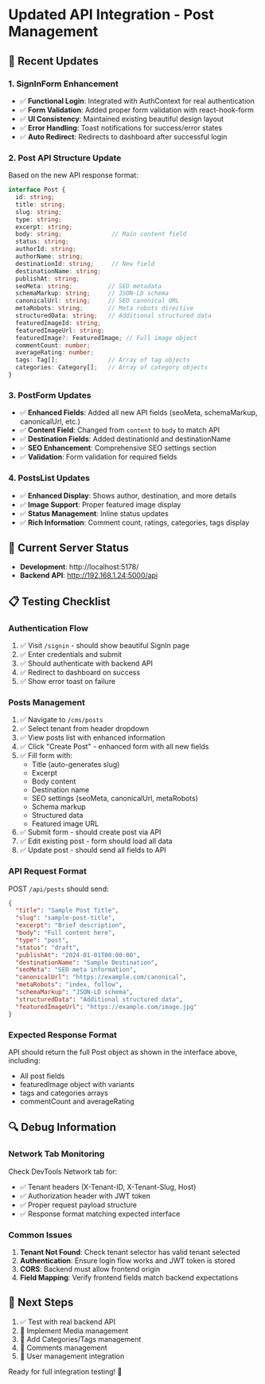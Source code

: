 # Updated API Integration - Post Management

## 🔧 Recent Updates

### 1. SignInForm Enhancement
- ✅ **Functional Login**: Integrated with AuthContext for real authentication
- ✅ **Form Validation**: Added proper form validation with react-hook-form
- ✅ **UI Consistency**: Maintained existing beautiful design layout
- ✅ **Error Handling**: Toast notifications for success/error states
- ✅ **Auto Redirect**: Redirects to dashboard after successful login

### 2. Post API Structure Update
Based on the new API response format:

```typescript
interface Post {
  id: string;
  title: string;
  slug: string;
  type: string;
  excerpt: string;
  body: string;              // Main content field
  status: string;
  authorId: string;
  authorName: string;
  destinationId: string;     // New field
  destinationName: string;
  publishAt: string;
  seoMeta: string;          // SEO metadata
  schemaMarkup: string;     // JSON-LD schema
  canonicalUrl: string;     // SEO canonical URL
  metaRobots: string;       // Meta robots directive
  structuredData: string;   // Additional structured data
  featuredImageId: string;
  featuredImageUrl: string;
  featuredImage?: FeaturedImage; // Full image object
  commentCount: number;
  averageRating: number;
  tags: Tag[];              // Array of tag objects
  categories: Category[];   // Array of category objects
}
```

### 3. PostForm Updates
- ✅ **Enhanced Fields**: Added all new API fields (seoMeta, schemaMarkup, canonicalUrl, etc.)
- ✅ **Content Field**: Changed from `content` to `body` to match API
- ✅ **Destination Fields**: Added destinationId and destinationName
- ✅ **SEO Enhancement**: Comprehensive SEO settings section
- ✅ **Validation**: Form validation for required fields

### 4. PostsList Updates
- ✅ **Enhanced Display**: Shows author, destination, and more details
- ✅ **Image Support**: Proper featured image display
- ✅ **Status Management**: Inline status updates
- ✅ **Rich Information**: Comment count, ratings, categories, tags display

## 🚀 Current Server Status
- **Development**: http://localhost:5178/
- **Backend API**: http://192.168.1.24:5000/api

## 📋 Testing Checklist

### Authentication Flow
1. ✅ Visit `/signin` - should show beautiful SignIn page
2. ✅ Enter credentials and submit
3. ✅ Should authenticate with backend API
4. ✅ Redirect to dashboard on success
5. ✅ Show error toast on failure

### Posts Management
1. ✅ Navigate to `/cms/posts`
2. ✅ Select tenant from header dropdown
3. ✅ View posts list with enhanced information
4. ✅ Click "Create Post" - enhanced form with all new fields
5. ✅ Fill form with:
   - Title (auto-generates slug)
   - Excerpt
   - Body content
   - Destination name
   - SEO settings (seoMeta, canonicalUrl, metaRobots)
   - Schema markup
   - Structured data
   - Featured image URL
6. ✅ Submit form - should create post via API
7. ✅ Edit existing post - form should load all data
8. ✅ Update post - should send all fields to API

### API Request Format
POST `/api/posts` should send:
```json
{
  "title": "Sample Post Title",
  "slug": "sample-post-title",
  "excerpt": "Brief description",
  "body": "Full content here",
  "type": "post",
  "status": "draft",
  "publishAt": "2024-01-01T00:00:00",
  "destinationName": "Sample Destination",
  "seoMeta": "SEO meta information",
  "canonicalUrl": "https://example.com/canonical",
  "metaRobots": "index, follow",
  "schemaMarkup": "JSON-LD schema",
  "structuredData": "Additional structured data",
  "featuredImageUrl": "https://example.com/image.jpg"
}
```

### Expected Response Format
API should return the full Post object as shown in the interface above, including:
- All post fields
- featuredImage object with variants
- tags and categories arrays
- commentCount and averageRating

## 🔍 Debug Information

### Network Tab Monitoring
Check DevTools Network tab for:
- ✅ Tenant headers (X-Tenant-ID, X-Tenant-Slug, Host)
- ✅ Authorization header with JWT token  
- ✅ Proper request payload structure
- ✅ Response format matching expected interface

### Common Issues
1. **Tenant Not Found**: Check tenant selector has valid tenant selected
2. **Authentication**: Ensure login flow works and JWT token is stored
3. **CORS**: Backend must allow frontend origin
4. **Field Mapping**: Verify frontend fields match backend expectations

## 🎯 Next Steps
1. ✅ Test with real backend API
2. 🔄 Implement Media management
3. 🔄 Add Categories/Tags management
4. 🔄 Comments management
5. 🔄 User management integration

Ready for full integration testing! 🚀
